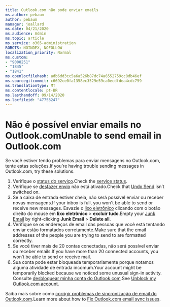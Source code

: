 ```yaml
---
title: Outlook.com não pode enviar emails
ms.author: pebaum
author: pebaum
manager: joallard
ms.date: 04/21/2020
ms.audience: Admin
ms.topic: article
ms.service: o365-administration
ROBOTS: NOINDEX, NOFOLLOW
localization_priority: Normal
ms.custom:
- "9000251"
- "1845"
- "1841"
ms.openlocfilehash: adb6dd3cc5a6a526b87dc74a6552759cc8db46ef
ms.sourcegitcommit: c6692ce0fa1358ec3529e59ca0ecdfdea4cdc759
ms.translationtype: MT
ms.contentlocale: pt-BR
ms.lasthandoff: 09/14/2020
ms.locfileid: "47753247"
---
```

# <a name="unable-to-send-email-in-outlookcom"></a><span data-ttu-id="efd4e-102">Não é possível enviar emails no Outlook.com</span><span class="sxs-lookup"><span data-stu-id="efd4e-102">Unable to send email in Outlook.com</span></span>

<span data-ttu-id="efd4e-103">Se você estiver tendo problemas para enviar mensagens no Outlook.com, tente estas soluções.</span><span class="sxs-lookup"><span data-stu-id="efd4e-103">If you're having trouble sending messages in Outlook.com, try these solutions.</span></span>

1. <span data-ttu-id="efd4e-104">Verifique o [status do serviço](https://go.microsoft.com/fwlink/p/?linkid=837482).</span><span class="sxs-lookup"><span data-stu-id="efd4e-104">Check the [service status](https://go.microsoft.com/fwlink/p/?linkid=837482).</span></span> 
2. <span data-ttu-id="efd4e-105">Verifique se [desfazer envio](https://outlook.live.com/mail/options/mail/messageContent/undoSend) não está ativado.</span><span class="sxs-lookup"><span data-stu-id="efd4e-105">Check that [Undo Send](https://outlook.live.com/mail/options/mail/messageContent/undoSend) isn’t switched on.</span></span>
3. <span data-ttu-id="efd4e-106">Se a caixa de entrada estiver cheia, não será possível enviar ou receber novas mensagens.</span><span class="sxs-lookup"><span data-stu-id="efd4e-106">If your inbox is full, you won't be able to send or receive new messages.</span></span> <span data-ttu-id="efd4e-107">Esvazie o [lixo eletrônico](https://outlook.live.com/mail/junkemail) clicando com o botão direito do mouse em **lixo eletrônico**  >  **excluir tudo**.</span><span class="sxs-lookup"><span data-stu-id="efd4e-107">Empty your [Junk Email](https://outlook.live.com/mail/junkemail) by right-clicking **Junk Email** > **Delete all**.</span></span>
4. <span data-ttu-id="efd4e-108">Verifique se os endereços de email das pessoas que você está tentando enviar estão formatados corretamente.</span><span class="sxs-lookup"><span data-stu-id="efd4e-108">Make sure that the email addresses of the people you are trying to send to are formatted correctly.</span></span>
5. <span data-ttu-id="efd4e-109">Se você tiver mais de 20 contas conectadas, não será possível enviar ou receber emails.</span><span class="sxs-lookup"><span data-stu-id="efd4e-109">If you have more than 20 connected accounts, you won’t be able to send or receive mail.</span></span>
6. <span data-ttu-id="efd4e-110">Sua conta pode estar bloqueada temporariamente porque notamos alguma atividade de entrada incomum.</span><span class="sxs-lookup"><span data-stu-id="efd4e-110">Your account might be temporarily blocked because we noticed some unusual sign-in activity.</span></span> <span data-ttu-id="efd4e-111">Consulte [desbloquear minha conta do Outlook.com](https://support.office.com/article/f4ad2701-d166-4d8b-8a6a-9af2a1f8a4c4).</span><span class="sxs-lookup"><span data-stu-id="efd4e-111">See [Unblock my Outlook.com account](https://support.office.com/article/f4ad2701-d166-4d8b-8a6a-9af2a1f8a4c4).</span></span>

<span data-ttu-id="efd4e-112">Saiba mais sobre como [corrigir problemas de sincronização de email do Outlook.com](https://support.office.com/article/d39e3341-8d79-4bf1-b3c7-ded602233642).</span><span class="sxs-lookup"><span data-stu-id="efd4e-112">Learn more about how to [Fix Outlook.com email sync issues](https://support.office.com/article/d39e3341-8d79-4bf1-b3c7-ded602233642).</span></span>